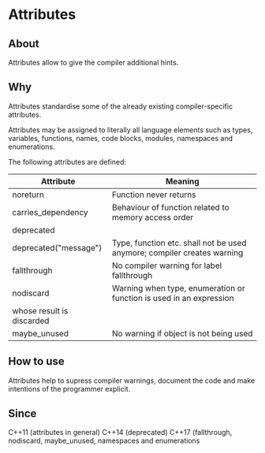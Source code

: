 # Attributes

## About

Attributes allow to give the compiler additional hints.

## Why

Attributes standardise some of the already existing compiler-specific
attributes.

Attributes may be assigned to literally all language elements such as
types, variables, functions, names, code blocks, modules, namespaces
and enumerations.

The following attributes are defined:

| Attribute             | Meaning                                                                 |
|-----------------------|-------------------------------------------------------------------------|
| noreturn              | Function never returns                                                  |
| carries_dependency    | Behaviour of function related to memory access order                    |
| deprecated
| deprecated("message") | Type, function etc. shall not be used anymore; compiler creates warning |
| fallthrough           | No compiler warning for label fallthrough                               |
| nodiscard             | Warning when type, enumeration or function is used in an expression 
                          whose result is discarded                                               |
| maybe_unused          | No warning if object is not being used                                  |

## How to use

Attributes help to supress compiler warnings, document the code and make intentions of the programmer explicit.

## Since
C++11 (attributes in general)
C++14 (deprecated)
C++17 (fallthrough, nodiscard, maybe_unused, namespaces and enumerations
